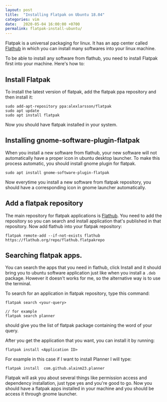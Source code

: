 ```yaml
---
layout: post
title:  "Installing Flatpak on Ubuntu 18.04"
categories: vim
date:   2020-05-04 16:00:00 +0700
permalink: flatpak-install-ubuntu/
---
```

Flatpak is a universal packaging for linux. It has an app center called [Flathub](https://flathub.org/home) in which you can install many softwares into your linux machine.

To be able to install any software from flathub, you need to install Flatpak first into your machine. Here's how to:

## Install Flatpak

To install the latest version of flatpak, add the flatpak ppa repository and then install it:

```
sudo add-apt-repository ppa:alexlarsson/flatpak 
sudo apt update 
sudo apt install flatpak
```

Now you should have flatpak installed in your system.

## Installing gnome-software-plugin-flatpak

When you install a new software from flathub, your new software will not automatically have a proper icon in ubuntu desktop launcher. To make this process automatic, you should install gnome plugin for flatpak.

```
sudo apt install gnome-software-plugin-flatpak
```

Now everytime you install a new software from flatpak repository, you should have a corresponding icon in gnome launcher automatically.

## Add a flatpak repository
The main repository for flatpak applications is [Flathub](https://flathub.org/home). You need to add the repository so you can search and install application that's published in that repository. Now add flathub into your flatpak repository:

```
flatpak remote-add --if-not-exists flathub https://flathub.org/repo/flathub.flatpakrepo
```

## Searching flatpak apps.
You can search the apps that you need in flathub, click Install and it should bring you to ubuntu software application just like when you install a `.deb` package. However it doesn't works for me, so the alternative way is to use the terminal.

To search for an application in flatpak repository, type this command:

```
flatpak search <your-query>

// for example
flatpak search planner
```

should give you the list of flatpak package containing the word of your query.

After you get the application that you want, you can install it by running:

```
flatpak install <Application ID>
```

For example in this case if I want to install Planner I will type:

```
flatpak install  com.github.alainm23.planner
```

Flatpak will ask you about several things like permission access and dependency installation, just type yes and you're good to go. Now you should have a flatpak apps installed in your machine and you should be access it through gnome launcher.
